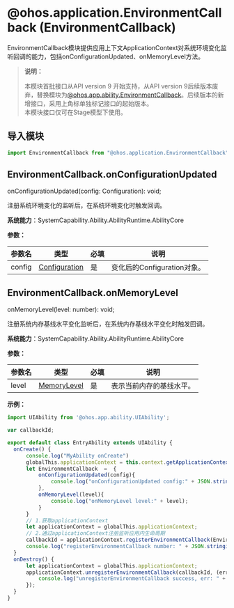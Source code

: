# @ohos.application.EnvironmentCallback (EnvironmentCallback)

EnvironmentCallback模块提供应用上下文ApplicationContext对系统环境变化监听回调的能力，包括onConfigurationUpdated、onMemoryLevel方法。

> **说明：**
> 
> 本模块首批接口从API version 9 开始支持，从API version 9后续版本废弃，替换模块为[@ohos.app.ability.EnvironmentCallback](js-apis-app-ability-environmentCallback.md)。后续版本的新增接口，采用上角标单独标记接口的起始版本。  
> 本模块接口仅可在Stage模型下使用。


## 导入模块

```ts
import EnvironmentCallback from "@ohos.application.EnvironmentCallback";
```


## EnvironmentCallback.onConfigurationUpdated

onConfigurationUpdated(config: Configuration): void;

注册系统环境变化的监听后，在系统环境变化时触发回调。

**系统能力**：SystemCapability.Ability.AbilityRuntime.AbilityCore

**参数：**

  | 参数名 | 类型 | 必填 | 说明 | 
  | -------- | -------- | -------- | -------- |
  | config | [Configuration](js-apis-application-configuration.md) | 是 | 变化后的Configuration对象。 |

## EnvironmentCallback.onMemoryLevel

onMemoryLevel(level: number): void;

注册系统内存基线水平变化监听后，在系统内存基线水平变化时触发回调。

**系统能力**：SystemCapability.Ability.AbilityRuntime.AbilityCore

**参数：**

  | 参数名 | 类型 | 必填 | 说明 |
  | -------- | -------- | -------- | -------- |
  | level  | [MemoryLevel](js-apis-application-abilityConstant.md#abilityconstantmemorylevel) | 是 | 表示当前内存的基线水平。 |

**示例：**

  ```ts
import UIAbility from '@ohos.app.ability.UIAbility';

var callbackId;

export default class EntryAbility extends UIAbility {
    onCreate() {
        console.log("MyAbility onCreate")
        globalThis.applicationContext = this.context.getApplicationContext();
        let EnvironmentCallback  =  {
            onConfigurationUpdated(config){
                console.log("onConfigurationUpdated config:" + JSON.stringify(config));
            },
            onMemoryLevel(level){
                console.log("onMemoryLevel level:" + level);
            }
        }
        // 1.获取applicationContext
        let applicationContext = globalThis.applicationContext;
        // 2.通过applicationContext注册监听应用内生命周期
        callbackId = applicationContext.registerEnvironmentCallback(EnvironmentCallback);
        console.log("registerEnvironmentCallback number: " + JSON.stringify(callbackId));
    }
    onDestroy() {
        let applicationContext = globalThis.applicationContext;
        applicationContext.unregisterEnvironmentCallback(callbackId, (error, data) => {
            console.log("unregisterEnvironmentCallback success, err: " + JSON.stringify(error));
        });
    }
}
  ```